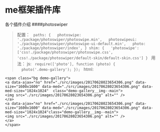 # me框架插件库
各个插件介绍
####photoswiper
>配置：
><code>
>paths: {
>&nbsp;&nbsp;photoswipe: './package/photoswiper/photoswipe.min',
>&nbsp;&nbsp;photoswipeui: './package/photoswiper/photoswipe-ui-default.min',
>&nbsp;&nbsp;photo: './package/photoswiper/index',
>}
> shim: {
>&nbsp;&nbsp;'photoswipe': ['css!./package/photoswiper/photoswipe.css', 'css!./package/photoswiper/default-skin/default-skin.css'] 
>}
></code>
>用法：
>js:
><code>
>require(['photo'], function (photo) {
>&nbsp;&nbsp;photo('.demo-gallery');
>});
></code>
>html:
```
<span class="bg demo-gallery">
<a data-ajax="no" href="./src/images/20170628023654306.png" data-size="1600x1600" data-med="./src/images/20170628023654306.png" data-med-size="1024x1024"  class="demo-gallery__img--main">
<img src="./src/images/20170628023654306.png" alt="" />
</a>
<a data-ajax="no" href="./src/images/20170628023654306.png" data-size="1600x1600" data-med="./src/images/20170628023654306.png" data-med-size="1024x1024"class="demo-gallery__img--main">
<img src="./src/images/20170628023654306.png" alt="" />
</a>
</span>

```